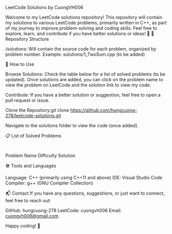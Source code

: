 LeetCode Solutions by CuongVH006

Welcome to my LeetCode solutions repository! This repository will contain my solutions to various LeetCode problems, primarily written in C++, as part of my journey to improve problem-solving and coding skills. Feel free to explore, learn, and contribute if you have better solutions or ideas! 🚀
📂 Repository Structure

/solutions: Will contain the source code for each problem, organized by problem number.
Example: solutions/1_TwoSum.cpp (to be added)

🚀 How to Use

Browse Solutions:
Check the table below for a list of solved problems (to be updated).
Once solutions are added, you can click on the problem name to view the problem on LeetCode and the solution link to view my code.


Contribute:
If you have a better solution or suggestion, feel free to open a pull request or issue.


Clone the Repository:git clone https://github.com/hungcuong-278/leetcode-solutions.git


Navigate to the solutions folder to view the code (once added).



📋 List of Solved Problems



#
Problem Name
Difficulty
Solution

🛠️ Tools and Languages

Language: C++ (primarily using C++11 and above)
IDE: Visual Studio Code
Compiler: g++ (GNU Compiler Collection)

📬 Contact
If you have any questions, suggestions, or just want to connect, feel free to reach out:

GitHub: hungcuong-278
LeetCode: cuongvh006
Email: cuongvh006@gmail.com


Happy coding! 🎉
